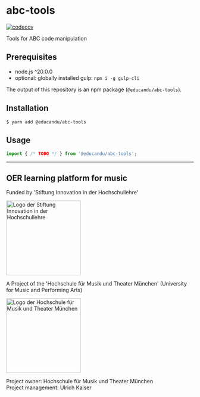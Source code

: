 # abc-tools

[![codecov](https://codecov.io/gh/educandu/abc-tools/branch/main/graph/badge.svg)](https://codecov.io/gh/educandu/abc-tools)

Tools for ABC code manipulation

## Prerequisites

* node.js ^20.0.0
* optional: globally installed gulp: `npm i -g gulp-cli`

The output of this repository is an npm package (`@educandu/abc-tools`).

## Installation

~~~
$ yarn add @educandu/abc-tools
~~~

## Usage

~~~js
import { /* TODO */ } from '@educandu/abc-tools';
~~~

---

## OER learning platform for music

Funded by 'Stiftung Innovation in der Hochschullehre'

<img src="https://stiftung-hochschullehre.de/wp-content/uploads/2020/07/logo_stiftung_hochschullehre_screenshot.jpg)" alt="Logo der Stiftung Innovation in der Hochschullehre" width="200"/>

A Project of the 'Hochschule für Musik und Theater München' (University for Music and Performing Arts)

<img src="https://upload.wikimedia.org/wikipedia/commons/d/d8/Logo_Hochschule_f%C3%BCr_Musik_und_Theater_M%C3%BCnchen_.png" alt="Logo der Hochschule für Musik und Theater München" width="200"/>

Project owner: Hochschule für Musik und Theater München\
Project management: Ulrich Kaiser
